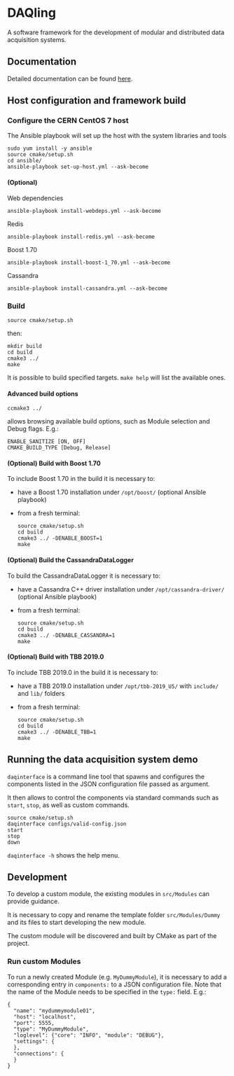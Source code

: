 # DAQling

A software framework for the development of modular and distributed data acquisition systems.

## Documentation

Detailed documentation can be found [here][codimd].

[codimd]: <https://codimd.web.cern.ch/s/B1oArin-r>

## Host configuration and framework build

### Configure the CERN CentOS 7 host

The Ansible playbook will set up the host with the system libraries and tools

    sudo yum install -y ansible
    source cmake/setup.sh
    cd ansible/
    ansible-playbook set-up-host.yml --ask-become

#### (Optional)

Web dependencies

    ansible-playbook install-webdeps.yml --ask-become

Redis

    ansible-playbook install-redis.yml --ask-become

Boost 1.70

    ansible-playbook install-boost-1_70.yml --ask-become

Cassandra

    ansible-playbook install-cassandra.yml --ask-become

### Build

    source cmake/setup.sh

then:

    mkdir build
    cd build
    cmake3 ../
    make

It is possible to build specified targets. `make help` will list the available ones.

#### Advanced build options

    ccmake3 ../

allows browsing available build options, such as Module selection and Debug flags. E.g.:

    ENABLE_SANITIZE [ON, OFF]
    CMAKE_BUILD_TYPE [Debug, Release]

#### (Optional) Build with Boost 1.70

To include Boost 1.70 in the build it is necessary to:

- have a Boost 1.70 installation under `/opt/boost/` (optional Ansible playbook)
- from a fresh terminal:

      source cmake/setup.sh
      cd build
      cmake3 ../ -DENABLE_BOOST=1
      make

#### (Optional) Build the CassandraDataLogger

To build the CassandraDataLogger it is necessary to:

- have a Cassandra C++ driver installation under `/opt/cassandra-driver/` (optional Ansible playbook)
- from a fresh terminal:

      source cmake/setup.sh
      cd build
      cmake3 ../ -DENABLE_CASSANDRA=1
      make

#### (Optional) Build with TBB 2019.0

To include TBB 2019.0 in the build it is necessary to:

- have a TBB 2019.0 installation under `/opt/tbb-2019_U5/` with `include/` and `lib/` folders
- from a fresh terminal:

      source cmake/setup.sh
      cd build
      cmake3 ../ -DENABLE_TBB=1
      make

## Running the data acquisition system demo

`daqinterface` is a command line tool that spawns and configures the components listed in the JSON configuration file passed as argument.

It then allows to control the components via standard commands such as `start`, `stop`, as well as custom commands.

    source cmake/setup.sh
    daqinterface configs/valid-config.json
    start
    stop
    down

`daqinterface -h` shows the help menu.

## Development

To develop a custom module, the existing modules in `src/Modules` can provide guidance.

It is necessary to copy and rename the template folder `src/Modules/Dummy` and its files to start developing the new module.

The custom module will be discovered and built by CMake as part of the project.

### Run custom Modules

To run a newly created Module (e.g. `MyDummyModule`), it is necessary to add a corresponding entry in `components:` to a JSON configuration file. Note that the name of the Module needs to be specified in the `type:` field. E.g.:

    {
      "name": "mydummymodule01",
      "host": "localhost",
      "port": 5555,
      "type": "MyDummyModule",
      "loglevel": {"core": "INFO", "module": "DEBUG"},
      "settings": {
      },
      "connections": {
      }    
    }
